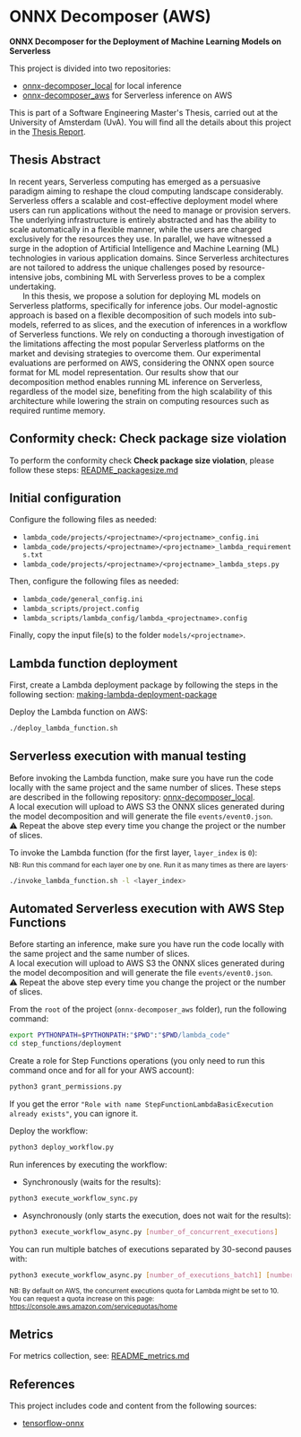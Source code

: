 # ONNX Decomposer (AWS)

**ONNX Decomposer for the Deployment of Machine Learning Models on Serverless**

This project is divided into two repositories: 
- [onnx-decomposer_local](https://github.com/adrien-glg/onnx-decomposer_local) for local inference
- [onnx-decomposer_aws](https://github.com/adrien-glg/onnx-decomposer_aws) for Serverless inference on AWS

This is part of a Software Engineering Master's Thesis, carried out at the University of Amsterdam (UvA).
You will find all the details about this project in the [Thesis Report](https://dspace.uba.uva.nl/bitstreams/7b31ef71-cf20-4396-9c27-56f86f0b7f55/download).

## Thesis Abstract

In recent years, Serverless computing has emerged as a persuasive paradigm aiming to reshape the cloud
computing landscape considerably. Serverless offers a scalable and cost-effective deployment model where
users can run applications without the need to manage or provision servers. The underlying infrastructure
is entirely abstracted and has the ability to scale automatically in a flexible manner, while the users are
charged exclusively for the resources they use. In parallel, we have witnessed a surge in the adoption
of Artificial Intelligence and Machine Learning (ML) technologies in various application domains. Since
Serverless architectures are not tailored to address the unique challenges posed by resource-intensive
jobs, combining ML with Serverless proves to be a complex undertaking.    
&nbsp;&nbsp;&nbsp;&nbsp;&nbsp;&nbsp;In this thesis, we propose a solution for deploying ML models on Serverless platforms, specifically for
inference jobs. Our model-agnostic approach is based on a flexible decomposition of such models into sub-models,
referred to as slices, and the execution of inferences in a workflow of Serverless functions. We rely
on conducting a thorough investigation of the limitations affecting the most popular Serverless platforms
on the market and devising strategies to overcome them. Our experimental evaluations are performed
on AWS, considering the ONNX open source format for ML model representation. Our results show
that our decomposition method enables running ML inference on Serverless, regardless of the model size,
benefiting from the high scalability of this architecture while lowering the strain on computing resources
such as required runtime memory.

## Conformity check: Check package size violation

To perform the conformity check **Check package size violation**, please follow these steps: 
[README_packagesize.md](README_packagesize.md)

## Initial configuration

Configure the following files as needed:       
- `lambda_code/projects/<projectname>/<projectname>_config.ini`
- `lambda_code/projects/<projectname>/<projectname>_lambda_requirements.txt`
- `lambda_code/projects/<projectname>/<projectname>_lambda_steps.py`

Then, configure the following files as needed:          
- `lambda_code/general_config.ini`
- `lambda_scripts/project.config`
- `lambda_scripts/lambda_config/lambda_<projectname>.config`

Finally, copy the input file(s) to the folder `models/<projectname>`.

## Lambda function deployment

First, create a Lambda deployment package by following the steps in the following section:
[making-lambda-deployment-package](README_packagesize.md#making-lambda-deployment-package)

Deploy the Lambda function on AWS:
```bash
./deploy_lambda_function.sh
```

## Serverless execution with manual testing

Before invoking the Lambda function, make sure you have run the code locally with the same project and the same
number of slices. These steps are described in the following repository: [onnx-decomposer_local](https://github.com/adrien-glg/onnx-decomposer_local).          
A local execution will upload to AWS S3 the ONNX slices generated during the model decomposition and
will generate the file `events/event0.json`.    
:warning: Repeat the above step every time you change the project or the number of slices.

To invoke the Lambda function (for the first layer, `layer_index` is `0`):    
<sub>NB: Run this command for each layer one by one. Run it as many times as there are layers</sub>.
```bash
./invoke_lambda_function.sh -l <layer_index>
```

## Automated Serverless execution with AWS Step Functions

Before starting an inference, make sure you have run the code locally with the same project and the same
number of slices.       
A local execution will upload to AWS S3 the ONNX slices generated during the model decomposition and
will generate the file `events/event0.json`.    
:warning: Repeat the above step every time you change the project or the number of slices.

From the `root` of the project (`onnx-decomposer_aws` folder), run the following command:
```bash
export PYTHONPATH=$PYTHONPATH:"$PWD":"$PWD/lambda_code"
cd step_functions/deployment
```

Create a role for Step Functions operations (you only need to run this command once and for all for your AWS account):
```bash
python3 grant_permissions.py
```
If you get the error `"Role with name StepFunctionLambdaBasicExecution already exists"`, you can ignore it.

Deploy the workflow:
```bash
python3 deploy_workflow.py
```

Run inferences by executing the workflow:
- Synchronously (waits for the results):
```bash
python3 execute_workflow_sync.py
```
- Asynchronously (only starts the execution, does not wait for the results):
```bash
python3 execute_workflow_async.py [number_of_concurrent_executions]
```
You can run multiple batches of executions separated by 30-second pauses with:
```bash
python3 execute_workflow_async.py [number_of_executions_batch1] [number_of_executions_batch2] [...]
```
<sub>NB: By default on AWS, the concurrent executions quota for Lambda might be set to 10.
You can request a quota increase on this page: https://console.aws.amazon.com/servicequotas/home </sub>

## Metrics

For metrics collection, see: [README_metrics.md](README_metrics.md)

## References

This project includes code and content from the following sources:
- [tensorflow-onnx](https://github.com/onnx/tensorflow-onnx/)
